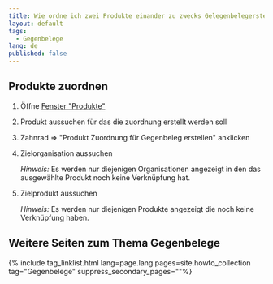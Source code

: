 ```yaml
---
title: Wie ordne ich zwei Produkte einander zu zwecks Gelegenbelegerstellung?
layout: default
tags:
  - Gegenbelege
lang: de
published: false
---
```


## Produkte zuordnen
1. Öffne [Fenster "Produkte"](Wie_finde_und_öffne_ich_ein_Fenster)
1. Produkt aussuchen für das die zuordnung erstellt werden soll
1. Zahnrad => "Produkt Zuordnung für Gegenbeleg erstellen" anklicken
1. Zielorganisation aussuchen

   *Hinweis:* Es werden nur diejenigen Organisationen angezeigt in den das ausgewählte Produkt noch keine Verknüpfung hat.

1. Zielprodukt aussuchen

   *Hinweis:* Es werden nur diejenigen Produkte angezeigt die noch keine Verknüpfung haben.


## Weitere Seiten zum Thema Gegenbelege

{% include tag_linklist.html lang=page.lang pages=site.howto_collection tag="Gegenbelege" suppress_secondary_pages=""%}
